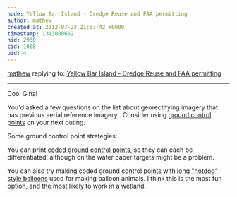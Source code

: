 ```yaml
---
node: Yellow Bar Island - Dredge Reuse and FAA permitting
author: mathew
created_at: 2012-07-23 21:57:42 +0000
timestamp: 1343080662
nid: 2930
cid: 1068
uid: 4
---
```




[mathew](../profile/mathew) replying to: [Yellow Bar Island - Dredge Reuse and FAA permitting](../notes/gwirth/7-23-2012/yellow-bar-island-dredge-reuse)

----
Cool Gina!



You&#x27;d asked a few questions on the list about georectifying imagery that has previous aerial reference imagery .  Consider using [ground control points](/wiki/mapping-curriculum-ground-control-point-targets) on your next outing.



Some ground control point strategies:

You can print [coded ground control points](/notes/jasja/6-13-2012/coded-ground-control-points), so they can each be differentiated, although on the water paper targets might be a problem.



You can also try making coded ground control points with [long &quot;hotdog&quot; style balloons](/notes/cfastie/6-24-2012/alaska-range-balloon-mapping) used for making balloon animals.  I think this is the most fun option, and the most likely to work in a wetland.